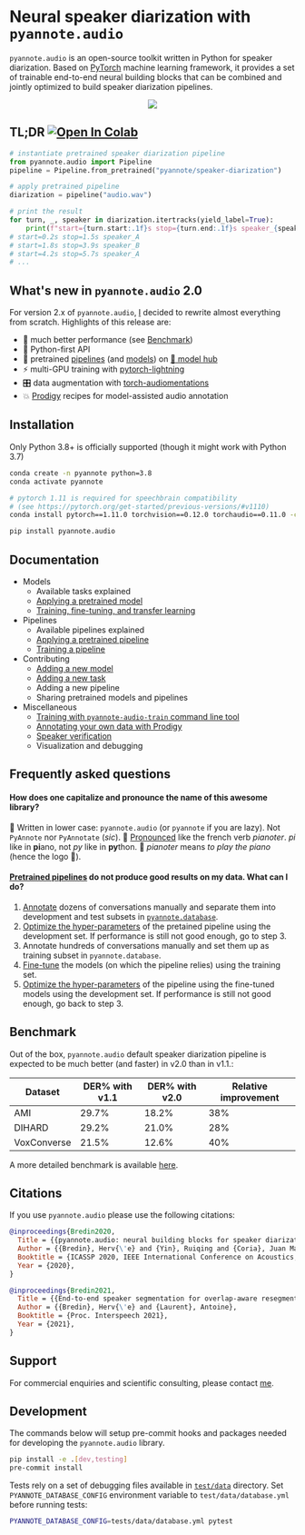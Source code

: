 # Neural speaker diarization with `pyannote.audio`

`pyannote.audio` is an open-source toolkit written in Python for speaker diarization. Based on [PyTorch](pytorch.org) machine learning framework, it provides a set of trainable end-to-end neural building blocks that can be combined and jointly optimized to build speaker diarization pipelines.

<p align="center">
 <a href="https://www.youtube.com/watch?v=37R_R82lfwA"><img src="https://img.youtube.com/vi/37R_R82lfwA/0.jpg"></a>
</p>


## TL;DR [![Open In Colab](https://colab.research.google.com/assets/colab-badge.svg)](https://colab.research.google.com/github/pyannote/pyannote-audio/blob/develop/tutorials/intro.ipynb)


```python
# instantiate pretrained speaker diarization pipeline
from pyannote.audio import Pipeline
pipeline = Pipeline.from_pretrained("pyannote/speaker-diarization")

# apply pretrained pipeline
diarization = pipeline("audio.wav")

# print the result
for turn, _, speaker in diarization.itertracks(yield_label=True):
    print(f"start={turn.start:.1f}s stop={turn.end:.1f}s speaker_{speaker}")
# start=0.2s stop=1.5s speaker_A
# start=1.8s stop=3.9s speaker_B
# start=4.2s stop=5.7s speaker_A
# ...
```

## What's new in `pyannote.audio` 2.0

For version 2.x of `pyannote.audio`, [I](https://herve.niderb.fr) decided to rewrite almost everything from scratch.
Highlights of this release are:

- :exploding_head: much better performance (see [Benchmark](#benchmark))
- :snake: Python-first API
- :hugs: pretrained [pipelines](https://hf.co/models?other=pyannote-audio-pipeline) (and [models](https://hf.co/models?other=pyannote-audio-model)) on [:hugs: model hub](https://huggingface.co/pyannote)
- :zap: multi-GPU training with [pytorch-lightning](https://pytorchlightning.ai/)
- :control_knobs: data augmentation with [torch-audiomentations](https://github.com/asteroid-team/torch-audiomentations)
- :boom: [Prodigy](https://prodi.gy/) recipes for model-assisted audio annotation

## Installation

Only Python 3.8+ is officially supported (though it might work with Python 3.7)

```bash
conda create -n pyannote python=3.8
conda activate pyannote

# pytorch 1.11 is required for speechbrain compatibility
# (see https://pytorch.org/get-started/previous-versions/#v1110)
conda install pytorch==1.11.0 torchvision==0.12.0 torchaudio==0.11.0 -c pytorch

pip install pyannote.audio
```

## Documentation

- Models
    - Available tasks explained
    - [Applying a pretrained model](tutorials/applying_a_model.ipynb)
    - [Training, fine-tuning, and transfer learning](tutorials/training_a_model.ipynb)
- Pipelines
    - Available pipelines explained
    - [Applying a pretrained pipeline](tutorials/applying_a_pipeline.ipynb)
    - [Training a pipeline](tutorials/voice_activity_detection.ipynb)
- Contributing
    - [Adding a new model](tutorials/add_your_own_model.ipynb)
    - [Adding a new task](tutorials/add_your_own_task.ipynb)
    - Adding a new pipeline
    - Sharing pretrained models and pipelines
- Miscellaneous
    - [Training with `pyannote-audio-train` command line tool](tutorials/training_with_cli.md)
    - [Annotating your own data with Prodigy](tutorials/prodigy.md)
    - [Speaker verification](tutorials/speaker_verification.ipynb)
    - Visualization and debugging

## Frequently asked questions

#### How does one capitalize and pronounce the name of this awesome library?

📝 Written in lower case: `pyannote.audio` (or `pyannote` if you are lazy).  Not `PyAnnote` nor `PyAnnotate` (*sic*).
📢 [Pronounced](https://www.howtopronounce.com/french/pianote) like the french verb *pianoter*.  *pi* like in **pi**ano, not *py* like in **py**thon.
🎹 *pianoter* means *to play the piano* (hence the logo 🤯).

#### **[Pretrained pipelines](https://huggingface.co/models?other=pyannote-audio-pipeline) do not produce good results on my data. What can I do?**

1. [Annotate](https://github.com/pyannote/pyannote-audio/blob/develop/tutorials/prodigy.md) dozens of conversations manually and separate them into development and test subsets in [`pyannote.database`](https://github.com/pyannote/pyannote-database#speaker-diarization).
2. [Optimize the hyper-parameters](https://github.com/pyannote/pyannote-audio/blob/develop/tutorials/voice_activity_detection.ipynb) of the pretained pipeline using the development set. If performance is still not good enough, go to step 3.
3. Annotate hundreds of conversations manually and set them up as training subset in `pyannote.database`.
4. [Fine-tune](https://github.com/pyannote/pyannote-audio/blob/develop/tutorials/training_a_model.ipynb) the models (on which the pipeline relies) using the training set.
5. [Optimize the hyper-parameters](https://github.com/pyannote/pyannote-audio/blob/develop/tutorials/voice_activity_detection.ipynb) of the pipeline using the fine-tuned models using the development set. If performance is still not good enough, go back to step 3.


## Benchmark

Out of the box, `pyannote.audio` default speaker diarization pipeline is expected to be much better (and faster) in v2.0 than in v1.1.:

| Dataset     | DER% with v1.1 | DER% with v2.0 | Relative improvement |
| ----------- | -------------- | -------------- | -------------------- |
| AMI         | 29.7%          | 18.2%          | 38%                  |
| DIHARD      | 29.2%          | 21.0%          | 28%                  |
| VoxConverse | 21.5%          | 12.6%          | 40%                  |

A more detailed benchmark is available [here](https://hf.co/pyannote/speaker-diarization).

## Citations

If you use `pyannote.audio` please use the following citations:

```bibtex
@inproceedings{Bredin2020,
  Title = {{pyannote.audio: neural building blocks for speaker diarization}},
  Author = {{Bredin}, Herv{\'e} and {Yin}, Ruiqing and {Coria}, Juan Manuel and {Gelly}, Gregory and {Korshunov}, Pavel and {Lavechin}, Marvin and {Fustes}, Diego and {Titeux}, Hadrien and {Bouaziz}, Wassim and {Gill}, Marie-Philippe},
  Booktitle = {ICASSP 2020, IEEE International Conference on Acoustics, Speech, and Signal Processing},
  Year = {2020},
}
```

```bibtex
@inproceedings{Bredin2021,
  Title = {{End-to-end speaker segmentation for overlap-aware resegmentation}},
  Author = {{Bredin}, Herv{\'e} and {Laurent}, Antoine},
  Booktitle = {Proc. Interspeech 2021},
  Year = {2021},
}
```

## Support

For commercial enquiries and scientific consulting, please contact [me](mailto:herve@niderb.fr).

## Development

The commands below will setup pre-commit hooks and packages needed for developing the `pyannote.audio` library.

```bash
pip install -e .[dev,testing]
pre-commit install
```

Tests rely on a set of debugging files available in [`test/data`](test/data) directory.
Set `PYANNOTE_DATABASE_CONFIG` environment variable to `test/data/database.yml` before running tests:

```bash
PYANNOTE_DATABASE_CONFIG=tests/data/database.yml pytest
```
